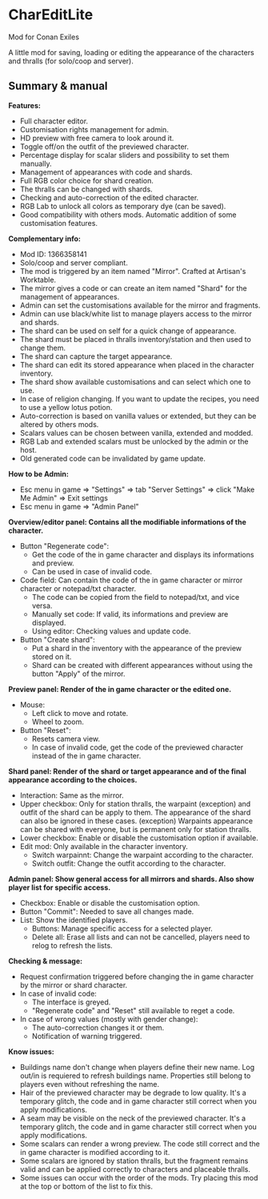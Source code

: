 # CharEditLite
Mod for Conan Exiles

A little mod for saving, loading or editing the appearance of the characters and thralls (for solo/coop and server).


## Summary & manual

**Features:**
- Full character editor.
- Customisation rights management for admin.
- HD preview with free camera to look around it.
- Toggle off/on the outfit of the previewed character.
- Percentage display for scalar sliders and possibility to set them manually.
- Management of appearances with code and shards.
- Full RGB color choice for shard creation.
- The thralls can be changed with shards.
- Checking and auto-correction of the edited character.
- RGB Lab to unlock all colors as temporary dye (can be saved).
- Good compatibility with others mods. Automatic addition of some customisation features.

**Complementary info:**
- Mod ID: 1366358141
- Solo/coop and server compliant.
- The mod is triggered by an item named "Mirror". Crafted at Artisan's Worktable.
- The mirror gives a code or can create an item named "Shard" for the management of appearances.
- Admin can set the customisations available for the mirror and fragments.
- Admin can use black/white list to manage players access to the mirror and shards.
- The shard can be used on self for a quick change of appearance.
- The shard must be placed in thralls inventory/station and then used to change them.
- The shard can capture the target appearance.
- The shard can edit its stored appearance when placed in the character inventory.
- The shard show available customisations and can select which one to use.
- In case of religion changing. If you want to update the recipes, you need to use a yellow lotus potion.
- Auto-correction is based on vanilla values or extended, but they can be altered by others mods.
- Scalars values can be chosen between vanilla, extended and modded.
- RGB Lab and extended scalars must be unlocked by the admin or the host.
- Old generated code can be invalidated by game update.

**How to be Admin:**
- Esc menu in game => "Settings" => tab "Server Settings" => click "Make Me Admin" => Exit settings
- Esc menu in game => "Admin Panel"

**Overview/editor panel: Contains all the modifiable informations of the character.**
- Button "Regenerate code":
  - Get the code of the in game character and displays its informations and preview.
  - Can be used in case of invalid code.
- Code field: Can contain the code of the in game character or mirror character or notepad/txt character.
  - The code can be copied from the field to notepad/txt, and vice versa.
  - Manually set code: If valid, its informations and preview are displayed.
  - Using editor: Checking values and update code.
- Button "Create shard":
  - Put a shard in the inventory with the appearance of the preview stored on it.
  - Shard can be created with different appearances without using the button "Apply" of the mirror.

**Preview panel: Render of the in game character or the edited one.**
- Mouse:
  - Left click to move and rotate.
  - Wheel to zoom.
- Button "Reset":
  - Resets camera view.
  - In case of invalid code, get the code of the previewed character instead of the in game character.

**Shard panel: Render of the shard or target appearance and of the final appearance according to the choices.**
- Interaction: Same as the mirror.
- Upper checkbox: Only for station thralls, the warpaint (exception) and outfit of the shard can be apply to them. The appearance of the shard can also be ignored in these cases.
(exception) Warpaints appearance can be shared with everyone, but is permanent only for station thralls.
- Lower checkbox: Enable or disable the customisation option if available.
- Edit mod: Only available in the character inventory.
  - Switch warpainnt: Change the warpaint according to the character.
  - Switch outfit: Change the outfit according to the character.

**Admin panel: Show general access for all mirrors and shards. Also show player list for specific access.**
- Checkbox: Enable or disable the customisation option.
- Button "Commit": Needed to save all changes made.
- List: Show the identified players.
  - Buttons: Manage specific access for a selected player.
  - Delete all: Erase all lists and can not be cancelled, players need to relog to refresh the lists.

**Checking & message:**
- Request confirmation triggered before changing the in game character by the mirror or shard character.
- In case of invalid code:
  - The interface is greyed.
  - "Regenerate code" and "Reset" still available to reget a code.
- In case of wrong values (mostly with gender change):
  - The auto-correction changes it or them.
  - Notification of warning triggered.

**Know issues:**
- Buildings name don't change when players define their new name. Log out/in is requiered to refresh buildings name. Properties still belong to players even without refreshing the name.
- Hair of the previewed character may be degrade to low quality. It's a temporary glitch, the code and in game character still correct when you apply modifications.
- A seam may be visible on the neck of the previewed character. It's a temporary glitch, the code and in game character still correct when you apply modifications.
- Some scalars can render a wrong preview. The code still correct and the in game character is modified according to it.
- Some scalars are ignored by station thralls, but the fragment remains valid and can be applied correctly to characters and placeable thralls.
- Some issues can occur with the order of the mods. Try placing this mod at the top or bottom of the list to fix this.
